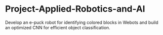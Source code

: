 # Project-Applied-Robotics-and-AI
Develop an e-puck robot for identifying colored blocks in Webots and build an optimized CNN for efficient object classification.
